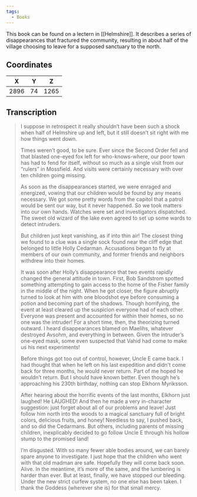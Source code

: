 ```yaml
---
tags:
  - Books
---
```


This book can be found on a lectern in [[Helmshire]]. It describes a series of disappearances that fractured the community, resulting in about half of the village choosing to leave for a supposed sanctuary to the north.

## Coordinates
| **X** | **Y** | **Z** |
| :---: | :---: | :---: |
| 2896  |  74   | 1265  |

## Transcription
> I suppose in retrospect it really shouldn’t have been such a shock when half of Helmshire up and left, but it still doesn’t sit right with me how things went down.
>
> Times weren’t good, to be sure. Ever since the Second Order fell and that blasted one-eyed fox left for who-knows-where, our poor town has had to fend for itself, without so much as a single visit from our “rulers” in Mossfield. And visits were certainly necessary with over ten children going missing.
>
> As soon as the disappearances started, we were enraged and energized, vowing that our children would be found by any means necessary. We got some pretty words from the capitol that a patrol would be sent our way, but it never happened. So we took matters into our own hands. Watches were set and investigators dispatched. The sweet old wizard of the lake even agreed to set up some wards to detect intruders.
>
> But children just kept vanishing, as if into thin air! The closest thing we found to a clue was a single sock found near the cliff edge that belonged to little Holly Cedarman. Accusations began to fly at members of our own community, and former friends and neighbors withdrew into their homes.
>
> It was soon after Holly’s disappearance that two events rapidly changed the general attitude in town. First, Bob Sandstrom spotted something attempting to gain access to the home of the Fisher family in the middle of the night. When he got closer, the figure abruptly turned to look at him with one bloodshot eye before consuming a potion and becoming part of the shadows. Though horrifying, the event at least cleared up the suspicion everyone had of each other. Everyone was present and accounted for within their homes, so no one was the intruder! For a short time, then, the theorizing turned outward. I heard disappearances blamed on Maelihs, whatever destroyed Avsohm, and everything in between. Given the intruder’s one-eyed mask, some even suspected that Vahid had come to make us his next experiments!
>
> Before things got too out of control, however, Uncle E came back. I had thought that when he left on his last expedition and didn't come back for three months, he would never return. Part of me hoped he wouldn’t return. But I should have known better. Even though he’s approaching his 230th birthday, nothing can stop Elkhorn Myriksson.
>
> After hearing about the horrific events of the last months, Elkhorn just laughed! He LAUGHED! And then he made a very in-character suggestion: just forget about all of our problems and leave! Just follow him north into the woods to a magical sanctuary full of bright colors, delicious fruits, and honey! Needless to say, I pushed back, and so did the Cedarmans. But others, including parents of missing children, inexplicably decided to go follow Uncle E through his hollow stump to the promised land!
>
> I’m disgusted. With so many fewer able bodies around, we can barely spare anyone to investigate. I just hope that the children who went with that old madman are safe. Hopefully they will come back soon. Alive. In the meantime, it’s more of the same, and the lumbering is harder than ever. But at least, finally, we have stopped our bleeding. Under the new strict curfew system, no one else has been taken. I thank the Goddess (wherever she is) for that small mercy.

